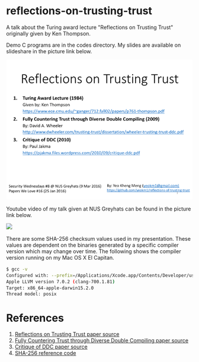 # reflections-on-trusting-trust
A talk about the Turing award lecture "Reflections on Trusting Trust" originally given by Ken Thompson.

Demo C programs are in the codes directory. My slides are available on slideshare in the picture link below.

[![My slides on slideshare](images/first-slide.png)](http://www.slideshare.net/yeokm1/reflections-on-trusting-trust-57427452)

Youtube video of my talk given at NUS Greyhats can be found in the picture link below.

[![](http://img.youtube.com/vi/nQLUtCpt8-4/0.jpg)](https://www.youtube.com/watch?v=nQLUtCpt8-4)


There are some SHA-256 checksum values used in my presentation. These values are dependent on the binaries generated by a specific compiler version which may change over time. The following shows the compiler version running on my Mac OS X El Capitan.

```bash
$ gcc -v
Configured with: --prefix=/Applications/Xcode.app/Contents/Developer/usr --with-gxx-include-dir=/usr/include/c++/4.2.1
Apple LLVM version 7.0.2 (clang-700.1.81)
Target: x86_64-apple-darwin15.2.0
Thread model: posix
```


References
====
1. [Reflections on Trusting Trust paper source](https://www.ece.cmu.edu/~ganger/712.fall02/papers/p761-thompson.pdf)
2. [Fully Countering Trust through Diverse Double Compiling paper source](http://www.dwheeler.com/trusting-trust/dissertation/wheeler-trusting-trust-ddc.pdf)
3. [Critique of DDC paper source](https://pjakma.files.wordpress.com/2010/09/critique-ddc.pdf)
4. [SHA-256 reference code](https://github.com/B-Con/crypto-algorithms)
